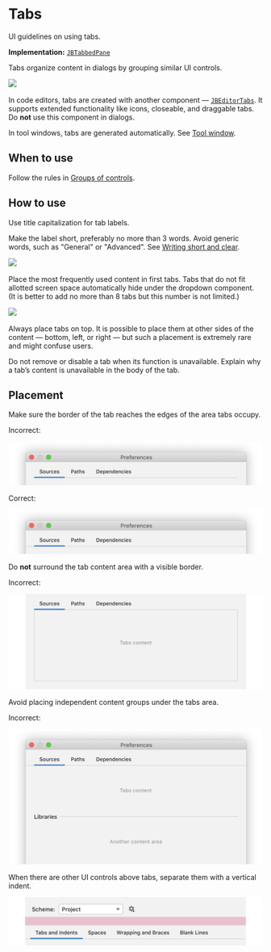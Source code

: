 <!-- Copyright 2000-2024 JetBrains s.r.o. and contributors. Use of this source code is governed by the Apache 2.0 license. -->

# Tabs

<link-summary>UI guidelines on using tabs.</link-summary>

<tldr>

**Implementation:** [`JBTabbedPane`](%gh-ic%/platform/platform-api/src/com/intellij/ui/components/JBTabbedPane.java)

</tldr>

Tabs organize content in dialogs by grouping similar UI controls.

![](01_tabs_example.png)

In code editors, tabs are created with another component — [`JBEditorTabs`](%gh-ic%/platform/platform-api/src/com/intellij/ui/tabs/impl/JBEditorTabs.java). It supports extended functionality like icons, closeable, and draggable tabs. Do **not** use this component in dialogs.

In tool windows, tabs are generated automatically. See [Tool window](tool_window.md).


## When to use

Follow the rules in [Groups of controls](groups_of_controls.md).


## How to use

Use title capitalization for tab labels.

Make the label short, preferably no more than 3 words.
Avoid generic words, such as "General" or "Advanced".
See [Writing short and clear](writing_short.md).

![](02_naming.png)

Place the most frequently used content in first tabs.
Tabs that do not fit allotted screen space automatically hide under the dropdown component.
(It is better to add no more than 8 tabs but this number is not limited.)

![](03_hidden_tabs.png)

Always place tabs on top. It is possible to place them at other sides of the content — bottom, left, or right — but such a placement is extremely rare and might confuse users.

Do not remove or disable a tab when its function is unavailable. Explain why a tab’s content is unavailable in the body of the tab.


## Placement

Make sure the border of the tab reaches the edges of the area tabs occupy.

Incorrect:

![](../../../images/ui/tabs/04_layout_border_incorrect.png)

Correct:

![](../../../images/ui/tabs/04_layout_border_correct.png)

Do **not** surround the tab content area with a visible border.

Incorrect:

![](../../../images/ui/tabs/05_bordered.png)

Avoid placing independent content groups under the tabs area.

Incorrect:

![](../../../images/ui/tabs/06_layout_content_under.png)

When there are other UI controls above tabs, separate them with a vertical indent.

![](../../../images/ui/tabs/07_inset.png)

